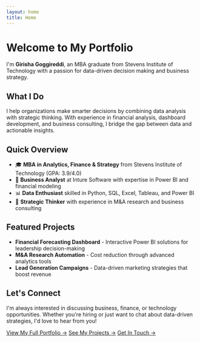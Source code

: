```yaml
---
layout: home
title: Home
---
```


# Welcome to My Portfolio

I'm **Girisha Goggireddi**, an MBA graduate from Stevens Institute of Technology with a passion for data-driven decision making and business strategy.

## What I Do

I help organizations make smarter decisions by combining data analysis with strategic thinking. With experience in financial analysis, dashboard development, and business consulting, I bridge the gap between data and actionable insights.

## Quick Overview

- 🎓 **MBA in Analytics, Finance & Strategy** from Stevens Institute of Technology (GPA: 3.9/4.0)
- 💼 **Business Analyst** at Inture Software with expertise in Power BI and financial modeling
- 📊 **Data Enthusiast** skilled in Python, SQL, Excel, Tableau, and Power BI
- 🎯 **Strategic Thinker** with experience in M&A research and business consulting

## Featured Projects

- **Financial Forecasting Dashboard** - Interactive Power BI solutions for leadership decision-making
- **M&A Research Automation** - Cost reduction through advanced analytics tools
- **Lead Generation Campaigns** - Data-driven marketing strategies that boost revenue

## Let's Connect

I'm always interested in discussing business, finance, or technology opportunities. Whether you're hiring or just want to chat about data-driven strategies, I'd love to hear from you!

[View My Full Portfolio →](/about/)
[See My Projects →](/projects/)
[Get In Touch →](/contact/)


